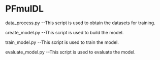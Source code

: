 # PFmulDL

data_process.py --This script is used to obtain the datasets for training.

create_model.py --This script is used to build the model.

train_model.py --This script is used to train the model.

evaluate_model.py --This script is used to evaluate the model.
